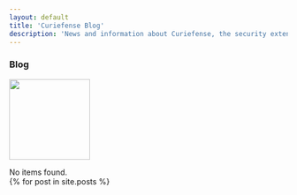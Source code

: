 ```yaml
---
layout: default
title: 'Curiefense Blog'
description: 'News and information about Curiefense, the security extension for Envoy'
---
```


<div class="hero-nohome blog-posts">
  <div class="container w-container">
    <div class="row flex-vertical w-row">
      <div class="w-col w-col-9 w-col-stack">
        <div class="item-vertical first">
          <h3 class="heading-2">Blog</h3>
        </div>
      </div>
      <div class="no-paddings w-col w-col-3 w-col-stack">
        <div class="hero-image"></div>
      </div>
    </div>
  </div>
</div>
<div class="section blog-posts">
  <div class="container w-container">
    <div class="blog-box-first-wrapper w-dyn-list">
      <div role="list" class="blog-box-first w-dyn-items">
        <div role="listitem" class="blog-box w-dyn-item">
          <div class="blog-box-image"><img src="" loading="lazy" width="146" alt="" class="blog-box-img"></div>
          <div class="blog-box-sepparator"></div>
          <div class="blog-box-date"></div>
          <div class="blog-box-name"></div>
          <p class="paragraph blog-box-summary"></p>
        </div>
      </div>
      <div class="w-dyn-empty">
        <div>No items found.</div>
      </div>
    </div>
    <div class="w-dyn-list">
      <div role="list" class="blog-grid w-dyn-items">
      {% for post in site.posts %}
        <div role="listitem" class="blog-box w-dyn-item">
          <div class="blog-box-image">
            <a href="{{post.url}}" class="w-inline-block" style="background-image: url({{post.MainImage | default: post.thumbnail}}); background-size: cover; background-repeat: no-repeat; height: 100%; display: block;">
            </a>
          </div>
          <div class="blog-box-sepparator"></div>
          <div class="w-row">
            <div class="w-col w-col-6">
              <div class="blog-box-date">{{post.createdOn | date_to_string: "ordinal", "US"}}</div>
            </div>
            <div class="w-col w-col-6">
              <div class="blog-box-date">{{post.author}}</div>
            </div>
          </div>
          <a href="{{post.url}}" class="w-inline-block">
            <div class="blog-box-name">{{post.title}}</div>
          </a>
          <p class="paragraph blog-box-summary">
            {{post.description}}
          </p>
          <a href="{{post.url}}" class="button blog-box-button w-inline-block">
            <div class="text-block">Read more</div>
          </a>
        </div>
      {% endfor %}
      </div>
    </div>
  </div>
</div>
